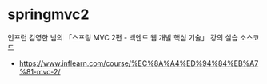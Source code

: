 # springmvc2
인프런 김영한 님의 「스프링 MVC 2편 - 백엔드 웹 개발 핵심 기술」 강의 실습 소스코드
- https://www.inflearn.com/course/%EC%8A%A4%ED%94%84%EB%A7%81-mvc-2/
